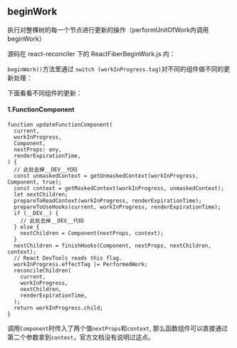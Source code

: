 ## beginWork

执行对整棵树的每一个节点进行更新的操作（performUnitOfWork内调用beginWork）

源码在 react-reconciler 下的 ReactFiberBeginWork.js 内：

`beginWork()`方法里通过 `switch (workInProgress.tag)`对不同的组件做不同的更新处理：

下面看看不同组件的更新：

#### 1.FunctionComponent

```
function updateFunctionComponent(
  current,
  workInProgress,
  Component,
  nextProps: any,
  renderExpirationTime,
) {
  // 此处去掉__DEV__代码
  const unmaskedContext = getUnmaskedContext(workInProgress, Component, true);
  const context = getMaskedContext(workInProgress, unmaskedContext);
  let nextChildren;
  prepareToReadContext(workInProgress, renderExpirationTime);
  prepareToUseHooks(current, workInProgress, renderExpirationTime);
  if (__DEV__) {
    // 此处去掉__DEV__代码
  } else {
    nextChildren = Component(nextProps, context);
  }
  nextChildren = finishHooks(Component, nextProps, nextChildren, context);
  // React DevTools reads this flag.
  workInProgress.effectTag |= PerformedWork;
  reconcileChildren(
    current,
    workInProgress,
    nextChildren,
    renderExpirationTime,
  );
  return workInProgress.child;
}
```
调用`Component`时传入了两个值`nextProps`和`context`, 那么函数组件可以直接通过第二个参数拿到`context`，官方文档没有说明过这点。